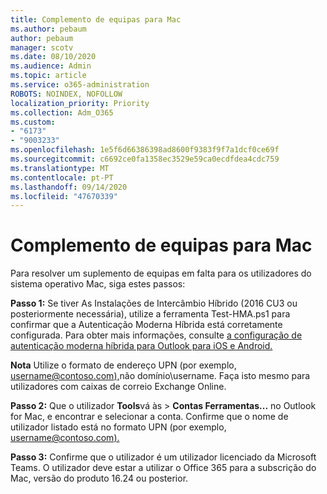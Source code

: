 ```yaml
---
title: Complemento de equipas para Mac
ms.author: pebaum
author: pebaum
manager: scotv
ms.date: 08/10/2020
ms.audience: Admin
ms.topic: article
ms.service: o365-administration
ROBOTS: NOINDEX, NOFOLLOW
localization_priority: Priority
ms.collection: Adm_O365
ms.custom:
- "6173"
- "9003233"
ms.openlocfilehash: 1e5f6d66386398ad8600f9383f9f7a1dcf0ce69f
ms.sourcegitcommit: c6692ce0fa1358ec3529e59ca0ecdfdea4cdc759
ms.translationtype: MT
ms.contentlocale: pt-PT
ms.lasthandoff: 09/14/2020
ms.locfileid: "47670339"
---
```

# <a name="teams-add-in-for-mac"></a>Complemento de equipas para Mac

Para resolver um suplemento de equipas em falta para os utilizadores do sistema operativo Mac, siga estes passos:

**Passo 1:** Se tiver As Instalações de Intercâmbio Híbrido (2016 CU3 ou posteriormente necessária), utilize a ferramenta Test-HMA.ps1 para confirmar que a Autenticação Moderna Híbrida está corretamente configurada. Para obter mais informações, consulte [a configuração de autenticação moderna híbrida para Outlook para iOS e Android.](https://aka.ms/AA980zq)  

**Nota** Utilize o formato de endereço UPN (por exemplo, [username@contoso.com),](mailto:username@contoso.com)não domínio\username. Faça isto mesmo para utilizadores com caixas de correio Exchange Online.

**Passo 2:** Que o utilizador **Tools**vá às  >  **Contas Ferramentas...** no Outlook for Mac, e encontrar e selecionar a conta. Confirme que o nome de utilizador listado está no formato UPN (por exemplo, [username@contoso.com).](mailto:username@contoso.com)

**Passo 3:** Confirme que o utilizador é um utilizador licenciado da Microsoft Teams. O utilizador deve estar a utilizar o Office 365 para a subscrição do Mac, versão do produto 16.24 ou posterior.